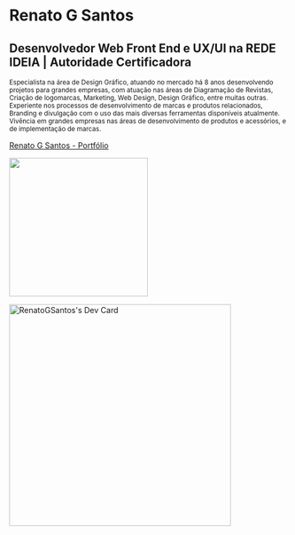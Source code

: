 <h1>Renato G Santos</h1>

<h2>Desenvolvedor Web Front End e UX/UI na REDE IDEIA | Autoridade Certificadora</h2>
<small>Especialista na área de Design Gráfico, atuando no mercado há 8 anos desenvolvendo projetos para grandes empresas, com atuação nas áreas de Diagramação de Revistas, Criação de logomarcas, Marketing, Web Design, Design Gráfico, entre muitas outras. Experiente nos processos de desenvolvimento de marcas e produtos relacionados, Branding e divulgação com o uso das mais diversas ferramentas disponíveis atualmente.
Vivência em grandes empresas nas áreas de desenvolvimento de produtos e acessórios, e de implementação de marcas.</small>

<a href="https://renatogsantos.github.io">Renato G Santos - Portfólio</a>

<div>
  <img height="250rem" src="https://github-readme-stats.vercel.app/api?username=renatogsantos&show_icons=true&show_icons=true&theme=radical&include_all_commits=false"/></div>
  
  <a href="https://app.daily.dev/RenatoGSantos"><img src="https://api.daily.dev/devcards/6a6af701792c4213b17b431a4c29a98a.png?r=xki" width="400" alt="RenatoGSantos's Dev Card"/></a>

